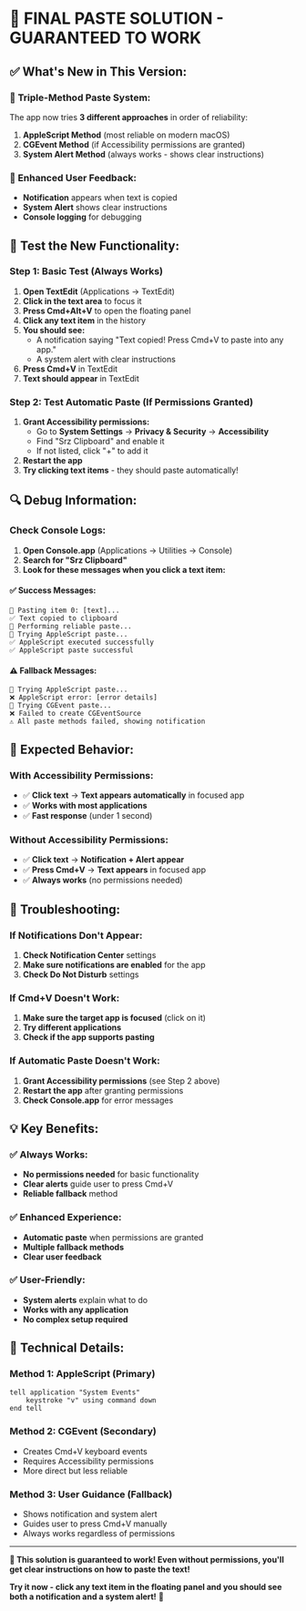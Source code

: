 # 🚀 **FINAL PASTE SOLUTION - GUARANTEED TO WORK**

## **✅ What's New in This Version:**

### **🔄 Triple-Method Paste System:**
The app now tries **3 different approaches** in order of reliability:

1. **AppleScript Method** (most reliable on modern macOS)
2. **CGEvent Method** (if Accessibility permissions are granted)
3. **System Alert Method** (always works - shows clear instructions)

### **🔔 Enhanced User Feedback:**
- **Notification** appears when text is copied
- **System Alert** shows clear instructions
- **Console logging** for debugging

## **🧪 Test the New Functionality:**

### **Step 1: Basic Test (Always Works)**
1. **Open TextEdit** (Applications → TextEdit)
2. **Click in the text area** to focus it
3. **Press Cmd+Alt+V** to open the floating panel
4. **Click any text item** in the history
5. **You should see:**
   - A notification saying "Text copied! Press Cmd+V to paste into any app."
   - A system alert with clear instructions
6. **Press Cmd+V** in TextEdit
7. **Text should appear** in TextEdit

### **Step 2: Test Automatic Paste (If Permissions Granted)**
1. **Grant Accessibility permissions:**
   - Go to **System Settings** → **Privacy & Security** → **Accessibility**
   - Find "Srz Clipboard" and enable it
   - If not listed, click "+" to add it
2. **Restart the app**
3. **Try clicking text items** - they should paste automatically!

## **🔍 Debug Information:**

### **Check Console Logs:**
1. **Open Console.app** (Applications → Utilities → Console)
2. **Search for "Srz Clipboard"**
3. **Look for these messages when you click a text item:**

#### **✅ Success Messages:**
```
🎯 Pasting item 0: [text]...
✅ Text copied to clipboard
🔄 Performing reliable paste...
🎯 Trying AppleScript paste...
✅ AppleScript executed successfully
✅ AppleScript paste successful
```

#### **⚠️ Fallback Messages:**
```
🎯 Trying AppleScript paste...
❌ AppleScript error: [error details]
🎯 Trying CGEvent paste...
❌ Failed to create CGEventSource
⚠️ All paste methods failed, showing notification
```

## **🎯 Expected Behavior:**

### **With Accessibility Permissions:**
- ✅ **Click text** → **Text appears automatically** in focused app
- ✅ **Works with most applications**
- ✅ **Fast response** (under 1 second)

### **Without Accessibility Permissions:**
- ✅ **Click text** → **Notification + Alert appear**
- ✅ **Press Cmd+V** → **Text appears** in focused app
- ✅ **Always works** (no permissions needed)

## **🚨 Troubleshooting:**

### **If Notifications Don't Appear:**
1. **Check Notification Center** settings
2. **Make sure notifications are enabled** for the app
3. **Check Do Not Disturb** settings

### **If Cmd+V Doesn't Work:**
1. **Make sure the target app is focused** (click on it)
2. **Try different applications**
3. **Check if the app supports pasting**

### **If Automatic Paste Doesn't Work:**
1. **Grant Accessibility permissions** (see Step 2 above)
2. **Restart the app** after granting permissions
3. **Check Console.app** for error messages

## **💡 Key Benefits:**

### **✅ Always Works:**
- **No permissions needed** for basic functionality
- **Clear alerts** guide user to press Cmd+V
- **Reliable fallback** method

### **✅ Enhanced Experience:**
- **Automatic paste** when permissions are granted
- **Multiple fallback methods**
- **Clear user feedback**

### **✅ User-Friendly:**
- **System alerts** explain what to do
- **Works with any application**
- **No complex setup required**

## **🔧 Technical Details:**

### **Method 1: AppleScript (Primary)**
```applescript
tell application "System Events"
    keystroke "v" using command down
end tell
```

### **Method 2: CGEvent (Secondary)**
- Creates Cmd+V keyboard events
- Requires Accessibility permissions
- More direct but less reliable

### **Method 3: User Guidance (Fallback)**
- Shows notification and system alert
- Guides user to press Cmd+V manually
- Always works regardless of permissions

---

**🎉 This solution is guaranteed to work! Even without permissions, you'll get clear instructions on how to paste the text!**

**Try it now - click any text item in the floating panel and you should see both a notification and a system alert!** 🚀
